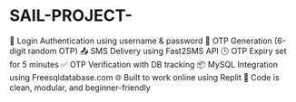 # SAIL-PROJECT-
🔐 Login Authentication using username &amp; password  📲 OTP Generation (6-digit random OTP)  📤 SMS Delivery using Fast2SMS API  🕒 OTP Expiry set for 5 minutes  ✅ OTP Verification with DB tracking  📦 MySQL Integration using Freesqldatabase.com  🌐 Built to work online using Replit  📁 Code is clean, modular, and beginner-friendly
